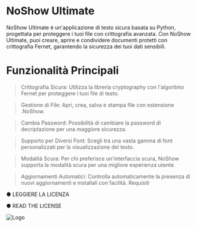 # NoShow Ultimate

NoShow Ultimate è un'applicazione di testo sicura basata su Python, progettata per proteggere i
tuoi file con crittografia avanzata. Con NoShow Ultimate, puoi creare, aprire e condividere documenti
protetti con crittografia Fernet, garantendo la sicurezza dei tuoi dati sensibili.

# Funzionalità Principali
>Crittografia Sicura: Utilizza la libreria cryptography con l'algoritmo Fernet per proteggere i tuoi file di testo.


>Gestione di File: Apri, crea, salva e stampa file con estensione .NoShow.

>Cambia Password: Possibilità di cambiare la password di decriptazione per una maggiore sicurezza.

>Supporto per Diversi Font: Scegli tra una vasta gamma di font personalizzati per la visualizzazione del testo.

>Modalità Scura: Per chi preferisce un'interfaccia scura, NoShow supporta la modalità scura per una migliore esperienza utente.

>Aggiornamenti Automatici: Controlla automaticamente la presenza di nuovi aggiornamenti e installali con facilità.
Requisiti




 ● LEGGIERE LA LICENZA

 ● READ THE LICENSE

 
![Logo](https://github.com/user-attachments/assets/bc32b31f-b973-4220-a10f-4ad1ea3b431d)
